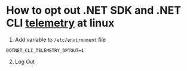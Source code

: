 # How to opt out .NET SDK and .NET CLI [telemetry](https://learn.microsoft.com/en-us/dotnet/core/tools/telemetry) at linux

1. Add variable to `/etc/environment` file
```
DOTNET_CLI_TELEMETRY_OPTOUT=1
```

2. Log Out